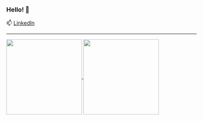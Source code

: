### Hello! 👋

<!--
**sophyawu09/sophyawu09** is a ✨ _special_ ✨ repository because its `README.md` (this file) appears on your GitHub profile.

Here are some ideas to get you started:

- 🔭 I’m currently working on ...
- 🌱 I’m currently learning ...
- 👯 I’m looking to collaborate on ...
- 🤔 I’m looking for help with ...
- 💬 Ask me about ...
- 📫 How to reach me: ...
- 😄 Pronouns: ...
- ⚡ Fun fact: ...
-->

📫 [LinkedIn](https://www.linkedin.com/in/sophya-wu/)

---

<a href="https://github.com/sophyawu09/github-readme-stats">
  <img height=200 align="center" src="https://github-readme-stats-sophyawu09.vercel.app/api?username=sophyawu09&show_icons=true&theme=solarized-dark" />
</a>
<a href="https://github.com/sophyawu09/github-readme-stats">
  <img height=200 align="center" src="https://github-readme-stats-sophyawu09.vercel.app/api/top-langs/?username=sophyawu09&layout=compact&langs_count=10&card_width=320&theme=solarized-dark" />
</a>


